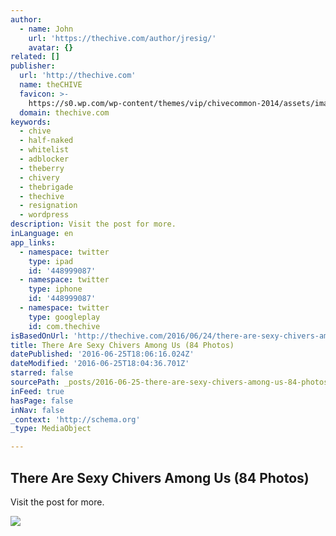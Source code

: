 ```yaml
---
author:
  - name: John
    url: 'https://thechive.com/author/jresig/'
    avatar: {}
related: []
publisher:
  url: 'http://thechive.com'
  name: theCHIVE
  favicon: >-
    https://s0.wp.com/wp-content/themes/vip/chivecommon-2014/assets/images/thechive/favicon.png
  domain: thechive.com
keywords:
  - chive
  - half-naked
  - whitelist
  - adblocker
  - theberry
  - chivery
  - thebrigade
  - thechive
  - resignation
  - wordpress
description: Visit the post for more.
inLanguage: en
app_links:
  - namespace: twitter
    type: ipad
    id: '448999087'
  - namespace: twitter
    type: iphone
    id: '448999087'
  - namespace: twitter
    type: googleplay
    id: com.thechive
isBasedOnUrl: 'http://thechive.com/2016/06/24/there-are-sexy-chivers-among-us-84-photos-65/'
title: There Are Sexy Chivers Among Us (84 Photos)
datePublished: '2016-06-25T18:06:16.024Z'
dateModified: '2016-06-25T18:04:36.701Z'
starred: false
sourcePath: _posts/2016-06-25-there-are-sexy-chivers-among-us-84-photos.md
inFeed: true
hasPage: false
inNav: false
_context: 'http://schema.org'
_type: MediaObject

---
```

<article style=""><h1>There Are Sexy Chivers Among Us (84 Photos)</h1><p>Visit the post for more.</p><img src="https://i2.wp.com/thechive.files.wordpress.com/2016/06/8a8da845eef1005b5e1b8c8dc38a1432.jpeg?fit=440%2C330&amp;quality=85&amp;strip=info&amp;ssl=1" /></article>
